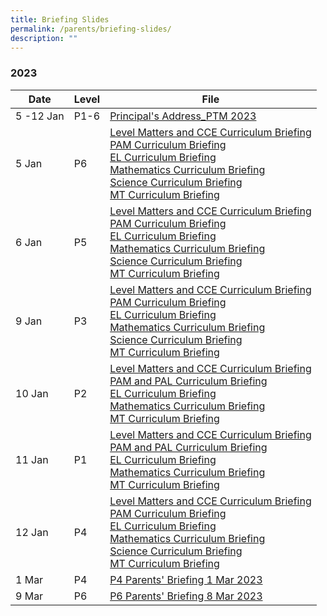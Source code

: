 ```yaml
---
title: Briefing Slides
permalink: /parents/briefing-slides/
description: ""
---
```

### **2023**

| Date | Level | File |
| -------- | -------- | -------- |
| 5 -12 Jan | P1-6     | [Principal's Address_PTM 2023](/files/Briefing%20Slides/P6/Principal's%20Address_PTM%202023.pdf)   |
|5 Jan|P6|[Level Matters and CCE Curriculum Briefing](/files/Briefing%20Slides/P6/P6%20Briefing%20on%20Level%20Matters%20and%20Character%20and%20Citizenship%20Education%20(CCE).pdf)<br>[PAM Curriculum Briefing](/files/Briefing%20Slides/P6/PAM%20curriculum%20briefing%20(P6).pdf)<br>[EL Curriculum Briefing](/files/Briefing%20Slides/P6/P6%20EL%20Curriculum%20Briefing%202023.pdf)<br>[Mathematics Curriculum Briefing](/files/Briefing%20Slides/P6/P6%20Mathematics%20Curriculum%20Briefing%202023.pdf)<br>[Science Curriculum Briefing](/files/Briefing%20Slides/P6/P6%20Science%20Curriculum%20Briefing_5%20Jan%202023%20%20-%20%20Compatibility%20Mode.pdf)<br>[MT Curriculum Briefing](/files/Briefing%20Slides/P6/P6%20MT%20curriculum%20briefing.pdf)|
|6 Jan|P5|[Level Matters and CCE Curriculum Briefing](/files/Briefing%20Slides/P5/P5%20CCE%20Curriculum%20Briefing%206%20Jan%202023.pdf)<br>[PAM Curriculum Briefing](/files/Briefing%20Slides/P5/P5%20PAM%20Curriculum%20Briefing%206%20Jan%202023.pdf)<br>[EL Curriculum Briefing](/files/Briefing%20Slides/P5/P5%20EL%20Curriculum%20Briefing%202023.pdf)<br>[Mathematics Curriculum Briefing](/files/Briefing%20Slides/P5/P5%20Mathematics%20Curriculum%20Briefing%206%20Jan%202023.pdf)<br>[Science Curriculum Briefing](/files/Briefing%20Slides/P5/P5%20Science%20Curriculum%20Briefing%206%20Jan%202023.pdf)<br>[MT Curriculum Briefing](/files/Briefing%20Slides/P5/P5%20MT%20Curriculum%20Briefing%206%20Jan%202023.pdf)|
|9 Jan|P3|[Level Matters and CCE Curriculum Briefing](/files/Briefing%20Slides/P3/P3%20Year%20Head%20Briefing%202023.pdf)<br>[PAM Curriculum Briefing](/files/Briefing%20Slides/P3/PAM%20Curriculum%20Briefing%202023%20(P3,4).pdf)<br>[EL Curriculum Briefing](/files/Briefing%20Slides/P3/P3%20EL%20Curriculum%20Briefing%202023_FINAL.pdf)<br>[Mathematics Curriculum Briefing](/files/Briefing%20Slides/P3/P3%20Mathematics%20Curriculum%20Briefing%202023_9Jan.pdf)<br>[Science Curriculum Briefing](/files/Briefing%20Slides/P3/P3%20Science%20Curriculum%20Briefing_9%20Jan%202023%20%20-%20%20Compatibility%20Mode.pdf)<br>[MT Curriculum Briefing](/files/Briefing%20Slides/P3/P3%20MT%20curriculum%20briefing%202023.pdf)|
|10 Jan| P2|[Level Matters and CCE Curriculum Briefing](/files/Briefing%20Slides/P2/P2%20YH%20&%20AYH%20PTM%20Briefing%20Slides.pdf)<br>[PAM and PAL Curriculum Briefing](/files/Briefing%20Slides/P2/PAM%20and%20PAL%20Curriculum%20Briefing%202023%20(P2).pdf)<br>[EL Curriculum Briefing](/files/Briefing%20Slides/P2/P2%20EL%20Curriculum%20Briefing%202023.pdf)<br>[Mathematics Curriculum Briefing](/files/Briefing%20Slides/P2/P2%20Mathematics%20Curriculum%20Briefing%202023_10Jan.pdf)<br>[MT Curriculum Briefing](/files/Briefing%20Slides/P2/P2%20MT%20curriculum%20briefing%202023.pdf)|
|11 Jan |P1|[Level Matters and CCE Curriculum Briefing](/files/Briefing%20Slides/P1/P1_YH%20PTM%20Briefing%20Slides.pdf)<br>[PAM and PAL Curriculum Briefing](/files/Briefing%20Slides/P1/PAM%20and%20PAL%20Curriculum%20Briefing%202023%20(P1).pdf)<br>[EL Curriculum Briefing](/files/Briefing%20Slides/P1/P1%20EL%20Curriculum%20Briefing%202023.pdf)<br>[Mathematics Curriculum Briefing](/files/Briefing%20Slides/P1/P1%20Mathematics%20Curriculum%20Briefing%202023_11Jan.pdf)<br>[MT Curriculum Briefing](/files/Briefing%20Slides/P1/P1%20MT%20curriculum%20briefing%202023.pdf)|
|12 Jan|P4|[Level Matters and CCE Curriculum Briefing](/files/Briefing%20Slides/P4/AYH%20P4%20Parent%20Briefing_12%20Jan%202023.pdf)<br>[PAM Curriculum Briefing](/files/Briefing%20Slides/P4/PAM%20Curriculum%20Briefing%202023%20(P4).pdf)<br>[EL Curriculum Briefing](/files/Briefing%20Slides/P4/P4%20EL%20Curriculum%20Briefing%202023_FINAL.pdf)<br>[Mathematics Curriculum Briefing](/files/Briefing%20Slides/P4/P4%20Mathematics%20Curriculum%20Briefing%202023_12Jan.pdf)<br>[Science Curriculum Briefing](/files/Briefing%20Slides/P4/P4%20Science%20Curriculum%20Briefing_12%20Jan%202023.pdf)<br>[MT Curriculum Briefing](/files/Briefing%20Slides/P4/P4%20MT%20curriculum%20briefing%202023.pdf)|
|1 Mar|P4|[P4 Parents' Briefing 1 Mar 2023](/files/Briefing%20Slides/P4/P4%20Parents'%20Briefing%201%20Mar%202023.pdf)|
|9 Mar|P6|[P6 Parents' Briefing 8 Mar 2023](https://drive.google.com/file/d/1vRtQaEwYdXMlQlAda3CAUeM9vaeWuoRT/view?usp=sharing)